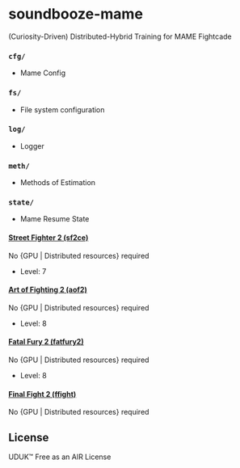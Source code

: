 # soundbooze-mame

(Curiosity-Driven) Distributed-Hybrid Training for MAME Fightcade

### `cfg/`

- Mame Config

### `fs/`

- File system configuration

### `log/`

- Logger

### `meth/`

- Methods of Estimation

### `state/` 

- Mame Resume State

#### <u>Street Fighter 2 (sf2ce)</u>

No {GPU | Distributed resources} required

- Level: 7

#### <u>Art of Fighting 2 (aof2)</u>

No {GPU | Distributed resources} required

- Level: 8

#### <u>Fatal Fury 2 (fatfury2)</u>

No {GPU | Distributed resources} required

- Level: 8

#### <u>Final Fight 2 (ffight)</u>

No {GPU | Distributed resources} required

## License

UDUK™ Free as an AIR License
